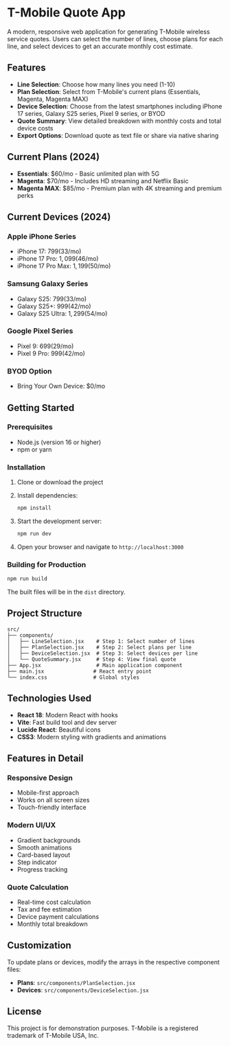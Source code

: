 # T-Mobile Quote App

A modern, responsive web application for generating T-Mobile wireless service quotes. Users can select the number of lines, choose plans for each line, and select devices to get an accurate monthly cost estimate.

## Features

- **Line Selection**: Choose how many lines you need (1-10)
- **Plan Selection**: Select from T-Mobile's current plans (Essentials, Magenta, Magenta MAX)
- **Device Selection**: Choose from the latest smartphones including iPhone 17 series, Galaxy S25 series, Pixel 9 series, or BYOD
- **Quote Summary**: View detailed breakdown with monthly costs and total device costs
- **Export Options**: Download quote as text file or share via native sharing

## Current Plans (2024)

- **Essentials**: $60/mo - Basic unlimited plan with 5G
- **Magenta**: $70/mo - Includes HD streaming and Netflix Basic
- **Magenta MAX**: $85/mo - Premium plan with 4K streaming and premium perks

## Current Devices (2024)

### Apple iPhone Series
- iPhone 17: $799 ($33/mo)
- iPhone 17 Pro: $1,099 ($46/mo)
- iPhone 17 Pro Max: $1,199 ($50/mo)

### Samsung Galaxy Series
- Galaxy S25: $799 ($33/mo)
- Galaxy S25+: $999 ($42/mo)
- Galaxy S25 Ultra: $1,299 ($54/mo)

### Google Pixel Series
- Pixel 9: $699 ($29/mo)
- Pixel 9 Pro: $999 ($42/mo)

### BYOD Option
- Bring Your Own Device: $0/mo

## Getting Started

### Prerequisites
- Node.js (version 16 or higher)
- npm or yarn

### Installation

1. Clone or download the project
2. Install dependencies:
   ```bash
   npm install
   ```

3. Start the development server:
   ```bash
   npm run dev
   ```

4. Open your browser and navigate to `http://localhost:3000`

### Building for Production

```bash
npm run build
```

The built files will be in the `dist` directory.

## Project Structure

```
src/
├── components/
│   ├── LineSelection.jsx    # Step 1: Select number of lines
│   ├── PlanSelection.jsx    # Step 2: Select plans per line
│   ├── DeviceSelection.jsx  # Step 3: Select devices per line
│   └── QuoteSummary.jsx     # Step 4: View final quote
├── App.jsx                  # Main application component
├── main.jsx                # React entry point
└── index.css               # Global styles
```

## Technologies Used

- **React 18**: Modern React with hooks
- **Vite**: Fast build tool and dev server
- **Lucide React**: Beautiful icons
- **CSS3**: Modern styling with gradients and animations

## Features in Detail

### Responsive Design
- Mobile-first approach
- Works on all screen sizes
- Touch-friendly interface

### Modern UI/UX
- Gradient backgrounds
- Smooth animations
- Card-based layout
- Step indicator
- Progress tracking

### Quote Calculation
- Real-time cost calculation
- Tax and fee estimation
- Device payment calculations
- Monthly total breakdown

## Customization

To update plans or devices, modify the arrays in the respective component files:

- **Plans**: `src/components/PlanSelection.jsx`
- **Devices**: `src/components/DeviceSelection.jsx`

## License

This project is for demonstration purposes. T-Mobile is a registered trademark of T-Mobile USA, Inc.
